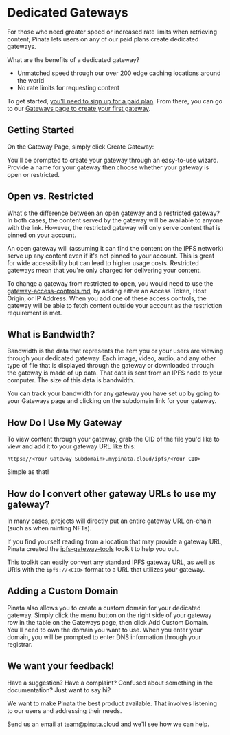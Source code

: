 # Dedicated Gateways

For those who need greater speed or increased rate limits when retrieving content, Pinata lets users on any of our paid plans create dedicated gateways.

What are the benefits of a dedicated gateway?

* Unmatched speed through our over 200 edge caching locations around the world
* No rate limits for requesting content

To get started, [you'll need to sign up for a paid plan](https://pinata.cloud/billing). From there, you can go to our [Gateways page to create your first gateway](https://pinata.cloud/gateway).

## Getting Started

On the Gateway Page, simply click Create Gateway:

You'll be prompted to create your gateway through an easy-to-use wizard. Provide a name for your gateway then choose whether your gateway is open or restricted.

## Open vs. Restricted

What's the difference between an open gateway and a restricted gateway? In both cases, the content served by the gateway will be available to anyone with the link. However, the restricted gateway will only serve content that is pinned on your account.

An open gateway will (assuming it can find the content on the IPFS network) serve up any content even if it's not pinned to your account. This is great for wide accessibility but can lead to higher usage costs. Restricted gateways mean that you're only charged for delivering your content.

To change a gateway from restricted to open, you would need to use the [gateway-access-controls.md](gateway-access-controls.md "mention"), by adding either an Access Token, Host Origin, or IP Address. When you add one of these access controls, the gateway will be able to fetch content outside your account as the restriction requirement is met.

## What is Bandwidth?

Bandwidth is the data that represents the item you or your users are viewing through your dedicated gateway. Each image, video, audio, and any other type of file that is displayed through the gateway or downloaded through the gateway is made of up data. That data is sent from an IPFS node to your computer. The size of this data is bandwidth.

You can track your bandwidth for any gateway you have set up by going to your Gateways page and clicking on the subdomain link for your gateway.

## How Do I Use My Gateway

To view content through your gateway, grab the CID of the file you'd like to view and add it to your gateway URL like this:

`https://<Your Gateway Subdomain>.mypinata.cloud/ipfs/<Your CID>`

Simple as that!

## How do I convert other gateway URLs to use my gateway?

In many cases, projects will directly put an entire gateway URL on-chain (such as when minting NFTs).

If you find yourself reading from a location that may provide a gateway URL, Pinata created the [ipfs-gateway-tools](https://github.com/PinataCloud/ipfs-gateway-tools) toolkit to help you out.

This toolkit can easily convert any standard IPFS gateway URL, as well as URIs with the `ipfs://<CID>` format to a URL that utilizes your gateway.

## Adding a Custom Domain

Pinata also allows you to create a custom domain for your dedicated gateway. Simply click the menu button on the right side of your gateway row in the table on the Gateways page, then click Add Custom Domain. You'll need to own the domain you want to use. When you enter your domain, you will be prompted to enter DNS information through your registrar.

## We want your feedback!

Have a suggestion? Have a complaint? Confused about something in the documentation? Just want to say hi?

We want to make Pinata the best product available. That involves listening to our users and addressing their needs.

Send us an email at [team@pinata.cloud](mailto:team@pinata.cloud) and we'll see how we can help.
